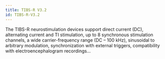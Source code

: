 ```yaml
---
title: TIBS-R V3.2
id: TIBS-R-V3.2
---
```


The TIBS-R neurostimulation devices support direct current (DC), alternating current and TI stimulation, up to 8 synchronous stimulation channels, a wide carrier-frequency range (DC – 100 kHz), sinusoidal to arbitrary modulation, synchronization with external triggers, compatibility with electroencephalogram recordings...
